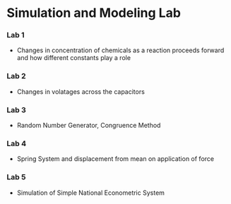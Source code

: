 # Simulation and Modeling Lab
### Lab 1
- Changes in concentration of chemicals as a reaction proceeds forward and how different constants play a role  

### Lab 2
- Changes in volatages across the capacitors  

### Lab 3
- Random Number Generator, Congruence Method  

### Lab 4
- Spring System and displacement from mean on application of force

### Lab 5
- Simulation of Simple National Econometric System
